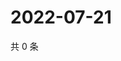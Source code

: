 # 2022-07-21

共 0 条

<!-- BEGIN WEIBO -->
<!-- 最后更新时间 Thu Jul 21 2022 12:41:29 GMT+0800 (China Standard Time) -->

<!-- END WEIBO -->
